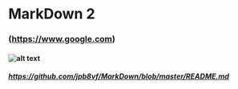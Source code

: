 # MarkDown 2
### (https://www.google.com)

#### ![alt text]()
##### https://github.com/jpb8vf/MarkDown/blob/master/README.md

